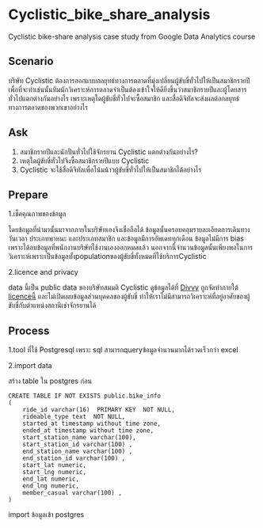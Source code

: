 # Cyclistic_bike_share_analysis
 Cyclistic bike-share analysis case study from Google Data Analytics course
 
 ## Scenario
 บริษัท Cyclistic ต้องการออกแบบกลยุทธ์ทางการตลาดที่มุ่งเปลี่ยนผู้ขับขี่ทั่วไปให้เป็นสมาชิกรายปี เพื่อที่จะทำเช่นนั้นทีมนักวิเคราะห์การตลาดจำเป็นต้องเข้าใจให้ดียิ่งขึ้นว่าสมาชิกรายปีและผู้โดยสารทั่วไปแตกต่างกันอย่างไร เพราะเหตุใดผู้ขับขี่ทั่วไปจะซื้อสมาชิก และสื่อดิจิทัลจะส่งผลต่อกลยุทธ์ทางการตลาดของพวกเขาอย่างไร 

## Ask 
1. สมาชิกรายปีและนักปั่นทั่วไปใช้จักรยาน Cyclistic แตกต่างกันอย่างไร?
2. เหตุใดผู้ขับขี่ทั่วไปจึงซื้อสมาชิกรายปีแบบ Cyclistic
3. Cyclistic จะใช้สื่อดิจิทัลเพื่อโน้มน้าวผู้ขับขี่ทั่วไปให้เป็นสมาชิกได้อย่างไร

## Prepare
1.เช็คคุณภาพของข้อมูล

โดยข้อมูลที่นำมานั้นมาจากภายในบริษัทเองจึงเชื่อถือได้ ข้อมูลนั้นครอบคลุมรายละเอียดการเดินทาง วันเวลา ประเภทพาหนะ และประเภทสมาชิก และข้อมูลมีการอัพเดททุกเดือน ข้อมูลไม่มีการ bias เพราะได้ลบข้อมูลที่พนักงานบริษัทใช้งานเองออกหมดแล้ว นอกจากนี้จำนวนข้อมูลนั้นเพียงพอในการวิเคราะห์เพราะเป็นข้อมูลทั้งpopulationของผู้ขับขี่ทั้งหมดที่ใช้บริการCyclistic

2.licence and privacy

 data นี้เป็น public data ของบริษัทสมมติ Cyclistic ดูข้อมูลได้ที่ [Divvy](https://divvy-tripdata.s3.amazonaws.com/index.html) ถูกจัดทำภายใต้ [licenceนี้](https://ride.divvybikes.com/data-license-agreement) และไม่เปิดเผยข้อมูลส่วนบุคคลของผู้ขับขี่ ทำให้เราไม่มีสามารถวิเคราะห์ที่อยู่อาศัยของผู้ขับขี่กับตำแหน่งสถานีเช่าจักรยานได้

## Process
1.tool ที่ใช้ Postgresql
เพราะ sql สามารถqueryข้อมูลจำนวนมากได้รวดเร็วกว่า excel 

2.import data

สร้าง table ใน postgres ก่อน

```
CREATE TABLE IF NOT EXISTS public.bike_info
(
    ride_id varchar(16)  PRIMARY KEY  NOT NULL,
    rideable_type text  NOT NULL,
    started_at timestamp without time zone,
    ended_at timestamp without time zone,
    start_station_name varchar(100),
    start_station_id varchar(100) ,
    end_station_name varchar(100) ,
    end_station_id varchar(100) ,
    start_lat numeric,
    start_lng numeric,
    end_lat numeric,
    end_lng numeric,
    member_casual varchar(100) ,
)
```

import ข้อมูลเข้า postgres 
```

```


